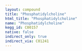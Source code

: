 ```yaml
---
layout: compound
title: "Phosphatidylcholine"
html_title: "Phosphatidylcholine"
name: "Phosphatidylcholine"
kegg_id: C00157
native: false
indirect_only: true
indirect_via: C01241
---
```

